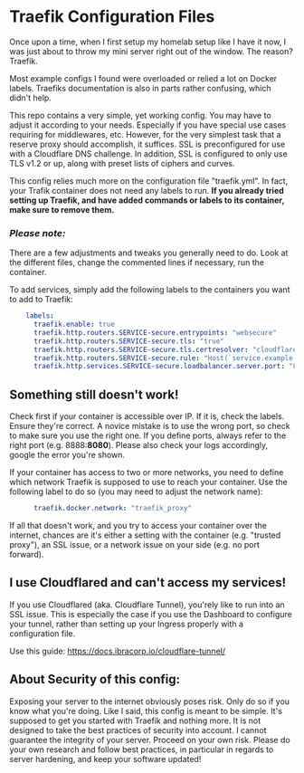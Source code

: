 # Traefik Configuration Files

Once upon a time, when I first setup my homelab setup like I have it now, I was just about to throw my mini server right out of the window. The reason? Traefik.

Most example configs I found were overloaded or relied a lot on Docker labels. Traefiks documentation is also in parts rather confusing, which didn't help.

This repo contains a very simple, yet working config. You may have to adjust it according to your needs. Especially if you have special use cases requiring for middlewares, etc. However, for the very simplest task that a reserve proxy should accomplish, it suffices. SSL is preconfigured for use with a Cloudflare DNS challenge. In addition, SSL is configured to only use TLS v1.2 or up, along with preset lists of ciphers and curves.

This config relies much more on the configuration file "traefik.yml". In fact, your Trafik container does not need any labels to run. **If you already tried setting up Traefik, and have added commands or labels to its container, make sure to remove them.**

### ***Please note:***

There are a few adjustments and tweaks you generally need to do. Look at the different files, change the commented lines if necessary, run the container.

To add services, simply add the following labels to the containers you want to add to Traefik:

``` yml
    labels:
      traefik.enable: true
      traefik.http.routers.SERVICE-secure.entrypoints: "websecure"
      traefik.http.routers.SERVICE-secure.tls: "true"
      traefik.http.routers.SERVICE-secure.tls.certresolver: "cloudflare"
      traefik.http.routers.SERVICE-secure.rule: "Host(`service.example.com`)" # Change domain!
      traefik.http.services.SERVICE-secure.loadbalancer.server.port: "8080" # Change port accordingly! 
```

## Something still doesn't work!

Check first if your container is accessible over IP. If it is, check the labels. Ensure they're correct. A novice mistake is to use the wrong port, so check to make sure you use the right one. If you define ports, always refer to the right port (e.g. 8888:**8080**). Please also check your logs accordingly, google the error you're shown.

If your container has access to two or more networks, you need to define which network Traefik is supposed to use to reach your container. Use the following label to do so (you may need to adjust the network name):

``` yml
      traefik.docker.network: "traefik_proxy"
```

If all that doesn't work, and you try to access your container over the internet, chances are it's either a setting with the container (e.g. "trusted proxy"), an SSL issue, or a network issue on your side (e.g. no port forward).


## I use Cloudflared and can't access my services!

If you use Cloudflared (aka. Cloudflare Tunnel), you'rely like to run into an SSL issue. This is especially the case if you use the Dashboard to configure your tunnel, rather than setting up your Ingress properly with a configuration file.

Use this guide: https://docs.ibracorp.io/cloudflare-tunnel/


## About Security of this config:

Exposing your server to the internet obviously poses risk. Only do so if you know what you're doing. Like I said, this config is meant to be simple. It's supposed to get you started with Traefik and nothing more. It is not designed to take the best practices of security into account. I cannot guarantee the integrity of your server. Proceed on your own risk. Please do your own research and follow best practices, in particular in regards to server hardening, and keep your software updated!
